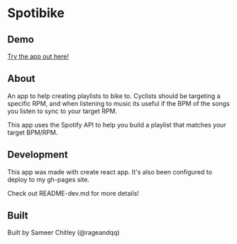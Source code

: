 # Spotibike

## Demo

[Try the app out here!](https://rageandqq.github.io/spotibike/)

## About

An app to help creating playlists to bike to.
Cyclists should be targeting a specific RPM, and when listening to music its useful if the BPM of the songs you listen to sync to your target RPM.

This app uses the Spotify API to help you build a playlist that matches your target BPM/RPM.

## Development

This app was made with create react app.
It's also been configured to deploy to my gh-pages site.

Check out README-dev.md for more details!

## Built

Built by Sameer Chitley (@rageandqq)
